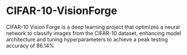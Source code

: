# CIFAR-10-VisionForge
CIFAR-10 Vision Forge is a deep learning project that optimizes a neural network to classify images from the CIFAR-10 dataset, enhancing model architecture and tuning hyperparameters to achieve a peak testing accuracy of 86.14%
